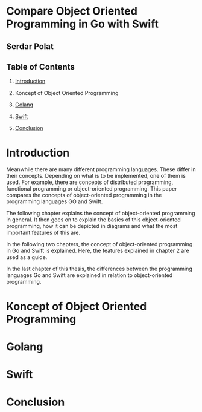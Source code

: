 # Compare Object Oriented Programming in Go with Swift
## Serdar Polat

## Table of Contents
1. [Introduction](#1-Introduction)

2. Koncept of Object Oriented Programming


3. [Golang](#Golang)

4. [Swift](#Swift)

5. [Conclusion](#Conclusion)

# Introduction
Meanwhile there are many different programming languages. These differ in their concepts. Depending on what is to be implemented, one of them is used. For example, there are concepts of distributed programming, functional programming or object-oriented programming. This paper compares the concepts of object-oriented programming in the programming languages GO and Swift.

The following chapter explains the concept of object-oriented programming in general. It then goes on to explain the basics of this object-oriented programming, how it can be depicted in diagrams and what the most important features of this are.

In the following two chapters, the concept of object-oriented programming in Go and Swift is explained. Here, the features explained in chapter 2 are used as a guide.

In the last chapter of this thesis, the differences between the programming languages Go and Swift are explained in relation to object-oriented programming.

# Koncept of Object Oriented Programming

# Golang

# Swift

# Conclusion

